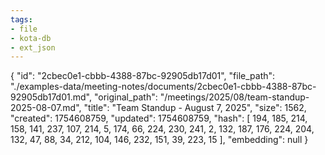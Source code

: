 ```yaml
---
tags:
- file
- kota-db
- ext_json
---
```

{
  "id": "2cbec0e1-cbbb-4388-87bc-92905db17d01",
  "file_path": "./examples-data/meeting-notes/documents/2cbec0e1-cbbb-4388-87bc-92905db17d01.md",
  "original_path": "/meetings/2025/08/team-standup-2025-08-07.md",
  "title": "Team Standup - August 7, 2025",
  "size": 1562,
  "created": 1754608759,
  "updated": 1754608759,
  "hash": [
    194,
    185,
    214,
    158,
    141,
    237,
    107,
    214,
    5,
    174,
    66,
    224,
    230,
    241,
    2,
    132,
    187,
    176,
    224,
    204,
    132,
    47,
    88,
    34,
    212,
    104,
    146,
    232,
    151,
    39,
    223,
    15
  ],
  "embedding": null
}